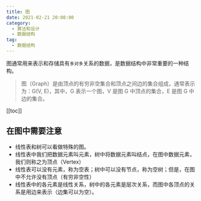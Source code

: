 ```yaml
---
title: 图
date: 2021-02-21 20:08:00
category: 
  - 算法和设计
  - 数据结构
tag: 
  - 数据结构
---
```


图通常用来表示和存储具有`多对多`关系的数据，是数据结构中非常重要的一种结构。

> 图（Graph）是由顶点的有穷非空集合和顶点之间边的集合组成，通常表示为：G(V, E)，其中，G 表示一个图，V 是图 G 中顶点的集合，E 是图 G 中边的集合。

<!-- more -->
[[toc]]

## 在图中需要注意

- 线性表和树可以看做特殊的图。
- 线性表中我们把数据元素叫元素，树中将数据元素叫结点，在图中数据元素，我们则称之为顶点（Vertex）
- 线性表可以没有元素，称为空表；树中可以没有节点，称为空树；但是，在图中不允许没有顶点（有穷非空性）
- 线性表中的各元素是线性关系，树中的各元素是层次关系，而图中各顶点的关系是用边来表示（边集可以为空）。
